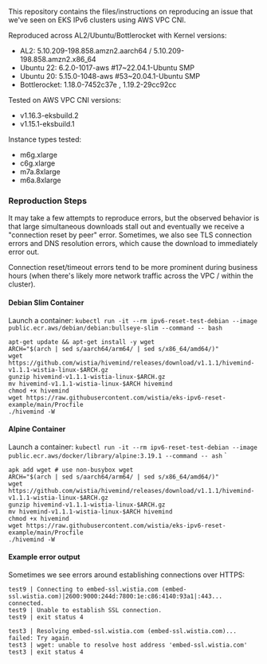 This repository contains the files/instructions on reproducing an issue that we've seen on EKS IPv6 clusters using AWS VPC CNI.

Reproduced across AL2/Ubuntu/Bottlerocket with Kernel versions:
- AL2: 5.10.209-198.858.amzn2.aarch64 / 5.10.209-198.858.amzn2.x86_64
- Ubuntu 22: 6.2.0-1017-aws #17~22.04.1-Ubuntu SMP
- Ubuntu 20: 5.15.0-1048-aws #53~20.04.1-Ubuntu SMP
- Bottlerocket: 1.18.0-7452c37e , 1.19.2-29cc92cc

Tested on AWS VPC CNI versions:
- v1.16.3-eksbuild.2
- v1.15.1-eksbuild.1

Instance types tested:
- m6g.xlarge
- c6g.xlarge
- m7a.8xlarge
- m6a.8xlarge

### Reproduction Steps

It may take a few attempts to reproduce errors, but the observed behavior is that large simultaneous downloads stall out and eventually we receive a "connection reset by peer" error. Sometimes, we also see TLS connection errors and DNS resolution errors, which cause the download to immediately error out.

Connection reset/timeout errors tend to be more prominent during business hours (when there's likely more network traffic across the VPC / within the cluster).

#### Debian Slim Container

Launch a container:  `kubectl run -it --rm ipv6-reset-test-debian --image public.ecr.aws/debian/debian:bullseye-slim --command -- bash`

```
apt-get update && apt-get install -y wget
ARCH="$(arch | sed s/aarch64/arm64/ | sed s/x86_64/amd64/)"
wget https://github.com/wistia/hivemind/releases/download/v1.1.1/hivemind-v1.1.1-wistia-linux-$ARCH.gz
gunzip hivemind-v1.1.1-wistia-linux-$ARCH.gz
mv hivemind-v1.1.1-wistia-linux-$ARCH hivemind
chmod +x hivemind
wget https://raw.githubusercontent.com/wistia/eks-ipv6-reset-example/main/Procfile
./hivemind -W
```

#### Alpine Container

Launch a container: `kubectl run -it --rm ipv6-reset-test-debian --image public.ecr.aws/docker/library/alpine:3.19.1 --command -- ash`
`

```
apk add wget # use non-busybox wget
ARCH="$(arch | sed s/aarch64/arm64/ | sed s/x86_64/amd64/)"
wget https://github.com/wistia/hivemind/releases/download/v1.1.1/hivemind-v1.1.1-wistia-linux-$ARCH.gz
gunzip hivemind-v1.1.1-wistia-linux-$ARCH.gz
mv hivemind-v1.1.1-wistia-linux-$ARCH hivemind
chmod +x hivemind
wget https://raw.githubusercontent.com/wistia/eks-ipv6-reset-example/main/Procfile
./hivemind -W
```


#### Example error output

Sometimes we see errors around establishing connections over HTTPS:
```
test9 | Connecting to embed-ssl.wistia.com (embed-ssl.wistia.com)|2600:9000:244d:7800:1e:c86:4140:93a1|:443... connected.
test9 | Unable to establish SSL connection.
test9 | exit status 4
```

```
test3 | Resolving embed-ssl.wistia.com (embed-ssl.wistia.com)... failed: Try again.
test3 | wget: unable to resolve host address 'embed-ssl.wistia.com'
test3 | exit status 4
```
